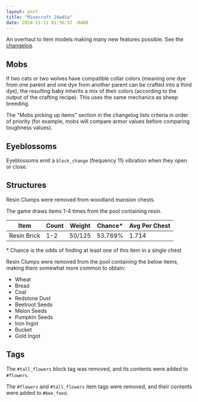 ```yaml
---
layout: post
title: "Minecraft 24w45a"
date: 2024-11-11 01:56:57 -0400
---
```


An overhaul to item models making many new features possible. See the [changelog](https://www.minecraft.net/en-us/article/minecraft-snapshot-24w45a).

## Mobs

If two cats or two wolves have compatible collar colors (meaning one dye from one parent and one dye from another parent can be crafted into a third dye), the resulting baby inherits a mix of their colors (according to the output of the crafting recipe). This uses the same mechanics as sheep breeding.

The "Mobs picking up items" section in the changelog lists criteria in order of priority (for example, mobs will compare armor values before comparing toughness values).

## Eyeblossoms

Eyeblossoms emit a `block_change` (frequency 11) vibration when they open or close.

## Structures

Resin Clumps were removed from woodland mansion chests.

The game draws items 1-4 times from the pool containing resin.

| Item        | Count | Weight | Chance\* | Avg Per Chest |
| ----------- | ----- | ------ | -------- | ------------- |
| Resin Brick | 1-2   | 50/125 | 53.769%  | 1.714         |

\* Chance is the odds of finding at least one of this item in a single chest

Resin Clumps were removed from the pool containing the below items, making them somewhat more common to obtain:
- Wheat
- Bread
- Coal
- Redstone Dust
- Beetroot Seeds
- Melon Seeds
- Pumpkin Seeds
- Iron Ingot
- Bucket
- Gold Ingot

## Tags

The `#tall_flowers` block tag was removed, and its contents were added to `#flowers`.

The `#flowers` and `#tall_flowers` item tags were removed, and their contents were added to `#bee_food`.

